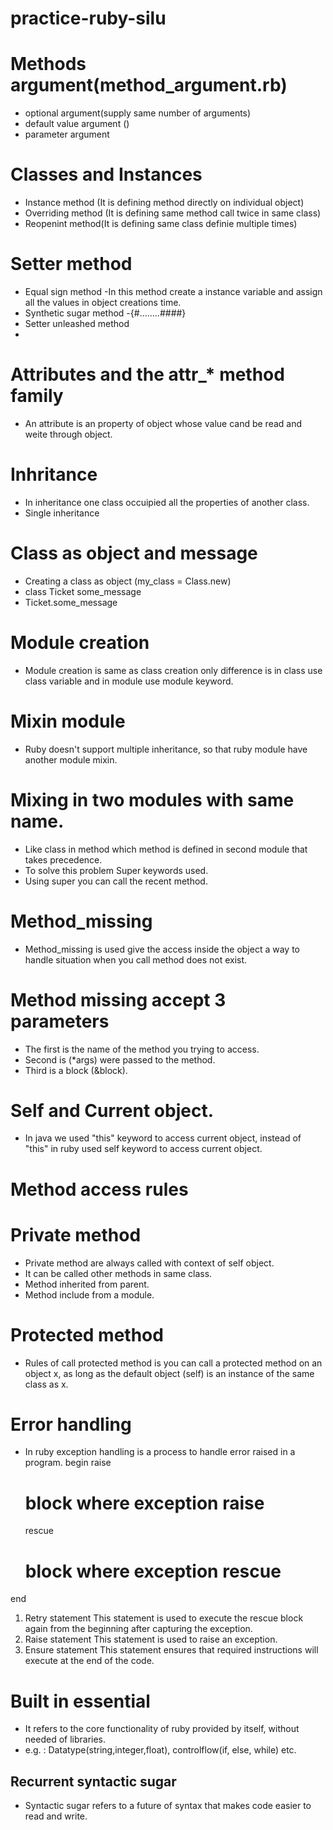# practice-ruby-silu

# Methods argument(method_argument.rb)
 - optional argument(supply same number of arguments)
 - default value argument ()
 - parameter argument

# Classes and Instances
 - Instance method (It is defining method directly on individual object)
 - Overriding method (It is defining same method call twice in same class)
 - Reopenint method(It is defining same class definie multiple times)

# Setter method
 - Equal sign method
   -In this method create a instance variable and assign all the values in object creations time.
 - Synthetic sugar method
   -{#........####}
 - Setter unleashed method
  -

# Attributes and the attr_* method family
 - An attribute is an property of object whose value cand be read and weite through object.

# Inhritance
 - In inheritance one class occuipied all the properties of another class.
 - Single inheritance

# Class as object and message
 - Creating a class as object (my_class = Class.new)
 - class Ticket
     some_message
 - Ticket.some_message

# Module creation
 - Module creation is same as class creation only difference is in class use class variable and in module use module keyword.
 # Mixin module
  - Ruby doesn't support multiple inheritance, so that ruby module have another module mixin.
 # Mixing in two modules with same name.
  - Like class in method which method is  defined in second module that takes precedence.
  - To solve this problem Super keywords used.
  - Using super you can call the recent method.
# Method_missing
 - Method_missing is used give the access inside the object a way to handle situation when you call  method does not exist.
 # Method missing accept 3 parameters
  - The first is the name of the method you trying to access.
  - Second is (*args) were passed to the method.
  - Third is a block (&block).

# Self and Current object.
 - In java we used "this" keyword to access current object, instead of "this" in ruby used self keyword to access current object.

# Method access rules
  # Private method
  - Private method are always called with context of self object.
  - It can be called other methods in same class.
  - Method inherited from parent.
  - Method include from a module.
# Protected method
  - Rules of call protected method is you can call a protected method on an object x, as long as the default object (self) is an instance of the same class as x.

# Error handling
 - In ruby exception handling is a process to handle error raised in a program.
 begin
    raise
      # block where exception raise

    rescue
      # block where exception rescue
  end
1. Retry statement
  This statement is used to execute the rescue block again from the beginning after capturing the exception.
2. Raise statement
  This statement is used to raise an exception.
3. Ensure statement
  This statement ensures that required instructions will execute at the end of the code.

# Built in essential
 - It refers to the core functionality of ruby provided by itself, without needed of libraries.
 - e.g. : Datatype(string,integer,float), controlflow(if, else, while) etc.
 ## Recurrent syntactic sugar
 - Syntactic sugar refers to a future of syntax that makes code easier to read and write.
